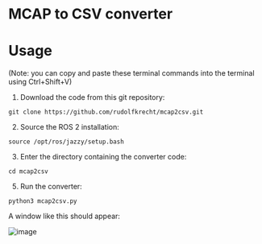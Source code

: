 # MCAP to CSV converter

# Usage
(Note: you can copy and paste these terminal commands into the terminal using Ctrl+Shift+V)

1. Download the code from this git repository:

```git clone https://github.com/rudolfkrecht/mcap2csv.git```

2. Source the ROS 2 installation:

```source /opt/ros/jazzy/setup.bash```

3. Enter the directory containing the converter code:

```cd mcap2csv```

5. Run the converter:

```python3 mcap2csv.py```

A window like this should appear:

![image](https://github.com/user-attachments/assets/1f00ff9c-ad3e-4f40-8f78-e4e9a50331c9)
